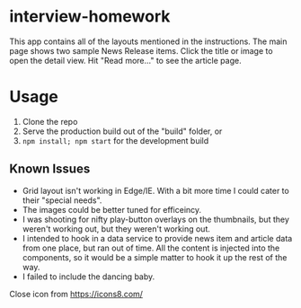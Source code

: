 # interview-homework
This app contains all of the layouts mentioned in the instructions. The main page shows two sample News Release items. Click the title or image to open the detail view. Hit "Read more..." to see the article page.

# Usage
1) Clone the repo
1) Serve the production build out of the "build" folder, or
1) `npm install; npm start` for the development build

## Known Issues
* Grid layout isn't working in Edge/IE. With a bit more time I could cater to their "special needs".
* The images could be better tuned for efficeincy.
* I was shooting for nifty play-button overlays on the thumbnails, but they weren't working out, but they weren't working out.
* I intended to hook in a data service to provide news item and article data from one place, but ran out of time. All the content is injected into the components, so it would be a simple matter to hook it up the rest of the way.
* I failed to include the dancing baby.


Close icon from https://icons8.com/
